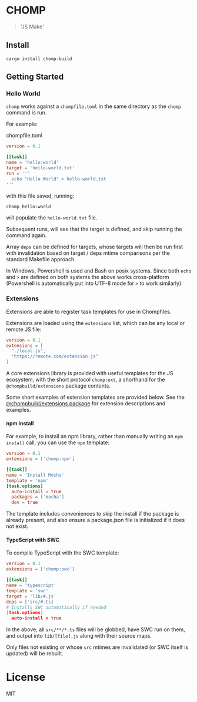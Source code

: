 # CHOMP

> 'JS Make'

## Install

```
cargo install chomp-build
```

## Getting Started

### Hello World

`chomp` works against a `chompfile.toml` in the same directory as the `chomp` command is run.

For example:

chompfile.toml
```toml
version = 0.1

[[task]]
name = 'hello:world'
target = 'hello-world.txt'
run = '''
  echo "Hello World" > hello-world.txt
'''
```

with this file saved, running:

```sh
chomp hello:world
```

will populate the `hello-world.txt` file.

Subsequent runs, will see that the target is defined, and skip running the command again.

Array `deps` can be defined for targets, whose targets will then be run first with invalidation based on target / deps mtime comparisons per the standard Makefile approach.

In Windows, Powershell is used and Bash on posix systems. Since both `echo` and `>` are defined on both systems the above works cross-platform (Powershell is automatically put into UTF-8 mode for `>` to work similarly).

### Extensions

Extensions are able to register task templates for use in Chompfiles.

Extensions are loaded using the `extensions` list, which can be any local or remote JS file:

```toml
version = 0.1
extensions = [
  "./local.js",
  "https://remote.com/extension.js"
]
```

A core extensions library is provided with useful templates for the JS ecosystem, with
the short protocol `chomp:ext`, a shorthand for the `@chompbuild/extensions` package contents.

Some short examples of extension templates are provided below. See the [@chompbuild/extensions package](https://github.com/guybedford/chomp-extensions) for extension descriptions and examples.

#### npm install

For example, to install an npm library, rather than manually writing an `npm install` call, you can use the `npm` template:

```chompfile.toml
version = 0.1
extensions = ['chomp:npm']

[[task]]
name = 'Install Mocha'
template = 'npm'
[task.options]
  auto-install = true
  packages = ['mocha']
  dev = true
```

The template includes conveniences to skip the install if the package is already present, and also ensure a package.json file is initialized if it does not exist.

#### TypeScript with SWC

To compile TypeScript with the SWC template:

```toml
version = 0.1
extensions = ['chomp:swc']

[[task]]
name = 'typescript'
template = 'swc'
target = 'lib/#.js'
deps = ['src/#.ts]
# Installs SWC automatically if needed
[task.options]
  auto-install = true
```

In the above, all `src/**/*.ts` files will be globbed, have SWC run on them, and output into `lib/[file].js` along with their source maps.

Only files not existing or whose `src` mtimes are invalidated (or SWC itself is updated) will be rebuilt.

# License

MIT
